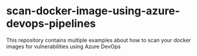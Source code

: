# scan-docker-image-using-azure-devops-pipelines
This repository contains multiple examples about how to scan your docker images for vulnerabilities using Azure DevOps
